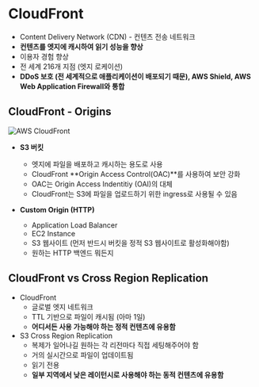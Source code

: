 # CloudFront

- Content Delivery Network (CDN) - 컨텐츠 전송 네트워크
- **컨텐츠를 엣지에 캐시하여 읽기 성능을 향상**
- 이용자 경험 향상
- 전 세계 216개 지점 (엣지 로케이션)
- **DDoS 보호 (전 세계적으로 애플리케이션이 배포되기 때문), AWS Shield, AWS Web Application Firewall와 통합**

## CloudFront - Origins

![AWS CloudFront](https://docs.aws.amazon.com/ko_kr/AmazonCloudFront/latest/DeveloperGuide/images/cloudfront-events-that-trigger-lambda-functions.png)

- **S3 버킷**
  - 엣지에 파일을 배포하고 캐시하는 용도로 사용
  - CloudFront **Origin Access Control(OAC)**를 사용하여 보안 강화
  - OAC는 Origin Access Indentitiy (OAI)의 대체
  - CloudFront는 S3에 파일을 업로드하기 위한 ingress로 사용될 수 있음

- **Custom Origin (HTTP)**
  - Application Load Balancer
  - EC2 Instance
  - S3 웹사이트 (먼저 반드시 버킷을 정적 S3 웹사이트로 활성화해야함)
  - 원하는 HTTP 백엔드 뭐든지

## CloudFront vs Cross Region Replication

- CloudFront
  - 글로벌 엣지 네트워크
  - TTL 기반으로 파일이 캐시됨 (아마 1일)
  - **어디서든 사용 가능해야 하는 정적 컨텐츠에 유용함**
- S3 Cross Region Replication
  - 복제가 일어나길 원하는 각 리전마다 직접 세팅해주어야 함
  - 거의 실시간으로 파일이 업데이트됨
  - 읽기 전용
  - **일부 지역에서 낮은 레이턴시로 사용해야 하는 동적 컨텐츠에 유용함**
